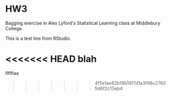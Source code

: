 # HW3
Bagging exercise in Alex Lyford's Statistical Learning class at Middlebury College. 

This is a test line from RStudio.

<<<<<<< HEAD
blah
=======
flflflaa
>>>>>>> 4f5e1ae82b19b16f7d1a3f98c27605d6f2c13eb4
